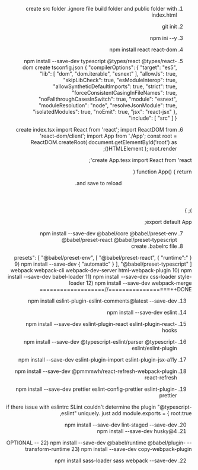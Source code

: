 1. create src folder .ignore file build folder and public folder with index.html

<!DOCTYPE html>
<html lang="he" dir="rtl">
  <head>
		<meta charset="UTF-8" />
		<meta name="viewport" content="width=device-width, user-scalable=no, initial-scale=1.0, maximum-scale=1.0, minimum-scale=1.0">
		<meta http-equiv="X-UA-Compatible" content="ie=edge">
    <title>Office Design</title>
  </head>
  <body>
    <div id="root"></div>
		<div id="modal-root"></div>
		<script type="text/javascript" async defer src="https://maps.googleapis.com/maps/api/js?key=AIzaSyAmSz5YciOiq-rPQ9Pjy3ntdfB60Swex_s&libraries=places,geometry&language=he-IL"></script>
  </body>
</html>

2. git init
3. npm ini --y
4. npm install react react-dom
5. npm install --save-dev typescript @types/react @types/react-dom
   create tsconfig.json
   {
   "compilerOptions": {
   "target": "es5",
   "lib": [
   "dom",
   "dom.iterable",
   "esnext"
   ],
   "allowJs": true,
   "skipLibCheck": true,
   "esModuleInterop": true,
   "allowSyntheticDefaultImports": true,
   "strict": true,
   "forceConsistentCasingInFileNames": true,
   "noFallthroughCasesInSwitch": true,
   "module": "esnext",
   "moduleResolution": "node",
   "resolveJsonModule": true,
   "isolatedModules": true,
   "noEmit": true,
   "jsx": "react-jsx"
   },
   "include": [
   "src"
   ]
   }

6. create index.tsx
   import React from 'react';
   import ReactDOM from 'react-dom/client';
   import App from './App';
   const root = ReactDOM.createRoot(
   document.getElementById('root') as HTMLElement
   );
   root.render(<App />);

create App.tesx
import React from 'react';

function App() {
return (

<div className="App">
<header className="App-header">
<p>
and save to reload.
</p>
</header>
</div>
);
}

export default App;

7. npm install --save-dev @babel/core @babel/preset-env @babel/preset-react @babel/preset-typescript
8. create .babelrc file

{
"presets": [
"@babel/preset-env",
[
"@babel/preset-react",
{
"runtime": "automatic"
}
],
"@babel/preset-typescript"
]
} 9) npm install --save-dev webpack webpack-cli webpack-dev-server html-webpack-plugin 10) npm install --save-dev babel-loader 11) npm install --save-dev css-loader style-loader 12) npm install --save-dev webpack-merge
//==================++DONE===================

13. npm install eslint-plugin-eslint-comments@latest --save-dev
14. npm install --save-dev eslint

15. npm install --save-dev eslint-plugin-react eslint-plugin-react-hooks
16. npm install --save-dev @typescript-eslint/parser @typescript-eslint/eslint-plugin
17. npm install --save-dev eslint-plugin-import eslint-plugin-jsx-a11y
18. npm install --save-dev @pmmmwh/react-refresh-webpack-plugin react-refresh
19. npm install --save-dev prettier eslint-config-prettier eslint-plugin-prettier

if there issue with eslintrc SLint couldn't determine the plugin "@typescript-eslint" uniquely.
just add
module.exports = {
root:true,

20. npm install --save-dev lint-staged --save-dev
21. npm install --save-dev husky@4

-- OPTIONAL -- 22) npm install --save-dev @babel/runtime @babel/plugin-transform-runtime 23) npm install --save-dev copy-webpack-plugin

22. npm install sass-loader sass webpack --save-dev
